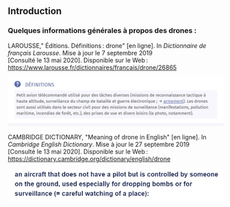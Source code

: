 ## Introduction

### Quelques informations générales à propos des drones :

LAROUSSE," Éditions. Définitions : drone" [en ligne]. In *Dictionnaire de français Larousse*. Mise à jour le 7 septembre 2019 [Consulté le 13 mai 2020]. Disponible sur le Web : https://www.larousse.fr/dictionnaires/francais/drone/26865

![définition](images/def1.jpg) 

CAMBRIDGE DICTIONARY, "Meaning of drone in English"  [en ligne]. In *Cambridge English Dictionary*. Mise à jour le 27 septembre 2019 [Consulté le 13 mai 2020]. Disponible sur le Web : https://dictionary.cambridge.org/dictionary/english/drone


![définition](images/def2.jpg)
